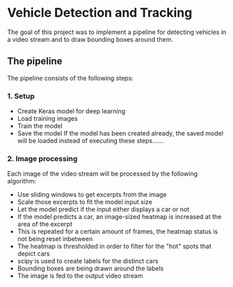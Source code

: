 # Vehicle Detection and Tracking
The goal of this project was to implement a pipeline for detecting vehicles in a video stream and to draw bounding boxes around them.

## The pipeline
The pipeline consists of the following steps:
### 1. Setup
- Create Keras model for deep learning
- Load training images
- Train the model
- Save the model
If the model has been created already, the saved model will be loaded instead of executing these steps.......
### 2. Image processing
Each image of the video stream will be processed by the following algorithm:
- Use sliding windows to get excerpts from the image
- Scale those excerpts to fit the model input size
- Let the model predict if the input either displays a car or not
- If the model predicts a car, an image-sized heatmap is increased at the area of the excerpt
- This is repeated for a certain amount of frames, the heatmap status is not being reset inbetween
- The heatmap is thresholded in order to filter for the "hot" spots that depict cars
- scipy is used to create labels for the distinct cars
- Bounding boxes are being drawn around the labels
- The image is fed to the output video stream
